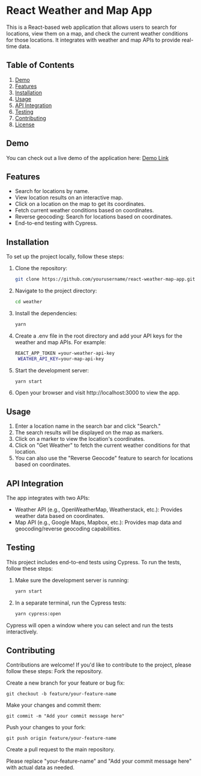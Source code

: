 # React Weather and Map App

This is a React-based web application that allows users to search for locations, view them on a map, and check the current weather conditions for those locations. It integrates with weather and map APIs to provide real-time data.

## Table of Contents
1. [Demo](#demo)
2. [Features](#features)
3. [Installation](#installation)
4. [Usage](#usage)
5. [API Integration](#api-integration)
6. [Testing](#testing)
7. [Contributing](#contributing)
8. [License](#license)

## Demo
You can check out a live demo of the application here: [Demo Link](demo-link)

## Features
- Search for locations by name.
- View location results on an interactive map.
- Click on a location on the map to get its coordinates.
- Fetch current weather conditions based on coordinates.
- Reverse geocoding: Search for locations based on coordinates.
- End-to-end testing with Cypress.

## Installation
To set up the project locally, follow these steps:

1. Clone the repository:

   ```bash
   git clone https://github.com/yourusername/react-weather-map-app.git
2. Navigate to the project directory:
   ```bash
   cd weather
3. Install the dependencies:
   ```bash
   yarn
4. Create a .env file in the root directory and add your API keys for the weather and map APIs. For example:
   ```bash
   REACT_APP_TOKEN =your-weather-api-key
    WEATHER_API_KEY=your-map-api-key
5. Start the development server:
    ```bash
    yarn start
6.  Open your browser and visit http://localhost:3000 to view the app. 
## Usage
1. Enter a location name in the search bar and click "Search."
2. The search results will be displayed on the map as markers.
3. Click on a marker to view the location's coordinates.
4. Click on "Get Weather" to fetch the current weather conditions for that location.
5. You can also use the "Reverse Geocode" feature to search for locations based on coordinates.

## API Integration
The app integrates with two APIs:

- Weather API (e.g., OpenWeatherMap, Weatherstack, etc.): Provides weather data based on coordinates.
- Map API (e.g., Google Maps, Mapbox, etc.): Provides map data and geocoding/reverse geocoding capabilities.

## Testing
This project includes end-to-end tests using Cypress. To run the tests, follow these steps:

1. Make sure the development server is running:

   ```bash
   yarn start
2. In a separate terminal, run the Cypress tests:

    ```bash
    yarn cypress:open

Cypress will open a window where you can select and run the tests interactively.

## Contributing
Contributions are welcome! If you'd like to contribute to the project, please follow these steps:
Fork the repository.

Create a new branch for your feature or bug fix:


    git checkout -b feature/your-feature-name
    
Make your changes and commit them:

    git commit -m "Add your commit message here"
Push your changes to your fork:

    git push origin feature/your-feature-name

Create a pull request to the main repository.

Please replace "your-feature-name" and "Add your commit message here" with actual data as needed.